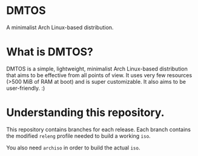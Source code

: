 # DMTOS
A minimalist Arch Linux-based distribution.

# What is DMTOS?
DMTOS is a simple, lightweight, minimalist Arch Linux-based distribution that aims to be effective from all points of view. It uses very few resources (>500 MiB of RAM at boot) and is super customizable. It also aims to be user-friendly. :)

# Understanding this repository.
This repository contains branches for each release. Each branch contains the modified `releng` profile needed to build a working `iso`.

You also need `archiso` in order to build the actual `iso`.
